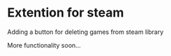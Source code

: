 # Extention for steam

Adding a button for deleting games from steam library 

More functionality soon...